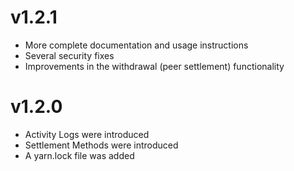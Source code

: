 # v1.2.1

* More complete documentation and usage instructions
* Several security fixes
* Improvements in the withdrawal (peer settlement) functionality

# v1.2.0

* Activity Logs were introduced
* Settlement Methods were introduced
* A yarn.lock file was added
